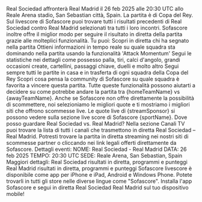 Real Sociedad affronterà Real Madrid il 26 feb 2025 alle 20:30 UTC allo Reale Arena stadio, San Sebastian città, Spain. La partita è di Copa del Rey.
Sul livescore di Sofascore puoi trovare tutti i risultati precedenti di Real Sociedad contro Real Madrid selezionati tra tutti i loro incontri. Sofascore inoltre offre il miglior modo per seguire il risultato in diretta della partita grazie alle molteplici funzionalità. Tu puoi:
Scopri in diretta chi ha segnato nella partita
Ottieni informazioni in tempo reale su quale squadra sta dominando nella partita usando la funzionalità 'Attack Momentum'
Segui le statistiche nei dettagli come possesso palla, tiri, calci d'angolo, grandi occasioni create, cartellini, passaggi chiave, duelli e molto altro
Segui sempre tutti le partite in casa e in trasferta di ogni squadra della Copa del Rey
Scopri cosa pensa la community di Sofascore su quale squadra è favorita a vincere questa partita.
Tutte queste funzionalità possono aiutarti a decidere su come potrebbe andare la partita tra {homeTeamName} vs {awayTeamName}. Anche se Sofascore non offre direttamente la possibilità di scommettere, noi selezioniamo le migliori quote e ti mostriamo i migliori siti che offrono scommesse live. Le quote live di {streamSponsor} si possono vedere sulla sezione live score</sportlink> di Sofascore <sportlink>{sportName}.
Dove posso guardare Real Sociedad vs. Real Madrid? Nella sezione Canali TV puoi trovare la lista di tutti i canali che trasmettono in diretta Real Sociedad – Real Madrid. Potresti trovare la partita in diretta streaming nei nostri siti di scommesse partner o cliccando nei link legali offerti direttamente da Sofascore.
Dettagli eventi:
NOME: Real Sociedad - Real Madrid
DATA: 26 feb 2025
TEMPO: 20:30 UTC
SEDE: Reale Arena, San Sebastian, Spain
Maggiori dettagli:
Real Sociedad risultati in diretta, programmi e punteggi
Real Madrid risultati in diretta, programmi e punteggi
Sofascore livescore è disponibile come app per iPhone e iPad, Android e Windows Phone. Potete trovarli in tutti gli store nelle diverse lingue come "Sofascore". Installa l'app Sofascore e segui in diretta Real Sociedad Real Madrid sul tuo dispositivo mobile!

